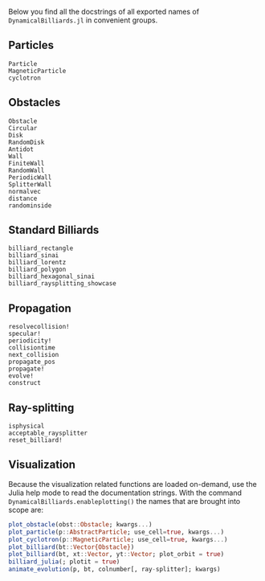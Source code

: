 Below you find all the docstrings of all exported names of `DynamicalBilliards.jl` in convenient groups.



## Particles

```@docs
Particle
MagneticParticle
cyclotron
```

## Obstacles

```@docs
Obstacle
Circular
Disk
RandomDisk
Antidot
Wall
FiniteWall
RandomWall
PeriodicWall
SplitterWall
normalvec
distance
randominside
```

## Standard Billiards

```@docs
billiard_rectangle
billiard_sinai
billiard_lorentz
billiard_polygon
billiard_hexagonal_sinai
billiard_raysplitting_showcase
```

## Propagation

```@docs
resolvecollision!
specular!
periodicity!
collisiontime
next_collision
propagate_pos
propagate!
evolve!
construct
```

## Ray-splitting

```@docs
isphysical
acceptable_raysplitter
reset_billiard!
```

## Visualization

Because the visualization related functions are loaded on-demand, use the Julia help mode
to read the documentation strings. With the command `DynamicalBilliards.enableplotting()`
the names that are brought into scope are:
```julia
plot_obstacle(obst::Obstacle; kwargs...)
plot_particle(p::AbstractParticle; use_cell=true, kwargs...)
plot_cyclotron(p::MagneticParticle; use_cell=true, kwargs...)
plot_billiard(bt::Vector{Obstacle})
plot_billiard(bt, xt::Vector, yt::Vector; plot_orbit = true)
billiard_julia(; plotit = true)
animate_evolution(p, bt, colnumber[, ray-splitter]; kwargs)
```
